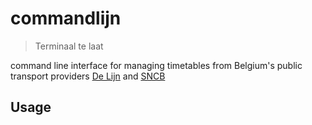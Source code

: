 # commandlijn

> Terminaal te laat

command line interface for managing timetables from Belgium's
public transport providers [De Lijn](https://www.delijn.be/en/)
and [SNCB](https://www.belgiantrain.be/en)

## Usage


